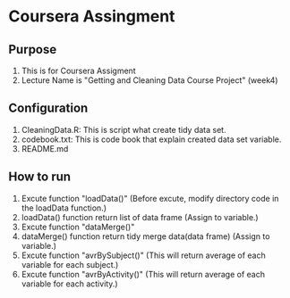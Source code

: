 # Coursera Assingment
## Purpose
1. This is for Coursera Assigment
2. Lecture Name is "Getting and Cleaning Data Course Project" (week4)

## Configuration
1. CleaningData.R: This is script what create tidy data set.
2. codebook.txt: This is code book that explain created data set variable.
3. README.md

## How to run
1. Excute function "loadData()" (Before excute, modify directory code in the loadData function.)
2. loadData() function return list of data frame (Assign to variable.)
3. Excute function "dataMerge()"
4. dataMerge() function return tidy merge data(data frame) (Assign to variable.)
5. Excute function "avrBySubject()" (This will return average of each variable for each subject.)
6. Excute function "avrByActivity()" (This will return average of each variable for each activity.)

